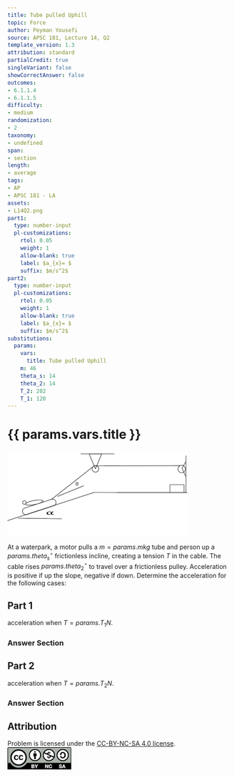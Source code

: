 ```yaml
---
title: Tube pulled Uphill
topic: Force
author: Peyman Yousefi
source: APSC 181, Lecture 14, Q2
template_version: 1.3
attribution: standard
partialCredit: true
singleVariant: false
showCorrectAnswer: false
outcomes:
- 6.1.1.4
- 6.1.1.5
difficulty:
- medium
randomization:
- 2
taxonomy:
- undefined
span:
- section
length:
- average
tags:
- AP
- APSC 181 - LA
assets:
- L14Q2.png
part1:
  type: number-input
  pl-customizations:
    rtol: 0.05
    weight: 1
    allow-blank: true
    label: $a_{x}= $
    suffix: $m/s^2$
part2:
  type: number-input
  pl-customizations:
    rtol: 0.05
    weight: 1
    allow-blank: true
    label: $a_{x}= $
    suffix: $m/s^2$
substitutions:
  params:
    vars:
      title: Tube pulled Uphill
    m: 46
    theta_s: 14
    theta_2: 14
    T_2: 202
    T_1: 120
---
```

# {{ params.vars.title }}
<img src="L14Q2.png" width=80%>

At a waterpark, a motor pulls a $m = {{params.m}}kg$ tube and person up a ${{params.theta_s}}^{\circ}$ frictionless incline, creating a tension $T$ in the cable.
The cable rises ${{params.theta_2}}^{\circ}$ to travel over a frictionless pulley.
Acceleration is positive if up the slope, negative if down.
Determine the acceleration for the following cases:

## Part 1

acceleration when $T = {{params.T_1}}N$.

### Answer Section

## Part 2

acceleration when $T = {{params.T_2}}N$.

### Answer Section

## Attribution

Problem is licensed under the [CC-BY-NC-SA 4.0 license](https://creativecommons.org/licenses/by-nc-sa/4.0/).<br> ![The Creative Commons 4.0 license requiring attribution-BY, non-commercial-NC, and share-alike-SA license.](https://raw.githubusercontent.com/firasm/bits/master/by-nc-sa.png)